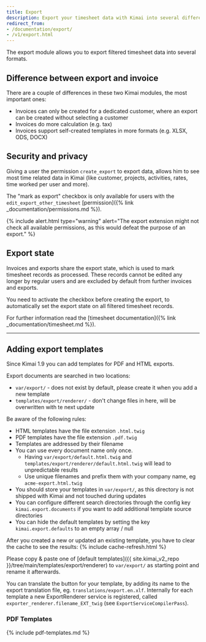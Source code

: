 ```yaml
---
title: Export
description: Export your timesheet data with Kimai into several different formats
redirect_from: 
- /documentation/export/
- /v1/export.html
---
```


The export module allows you to export filtered timesheet data into several formats.

## Difference between export and invoice

There are a couple of differences in these two Kimai modules, the most important ones:

- Invoices can only be created for a dedicated customer, where an export can be created without selecting a customer
- Invoices do more calculation (e.g. tax) 
- Invoices support self-created templates in more formats (e.g. XLSX, ODS, DOCX)

## Security and privacy

Giving a user the permission `create_export` to export data, allows him to see most time related data in Kimai 
(like customer, projects, activities, rates, time worked per user and more).

The "mark as export" checkbox is only available for users with the `edit_export_other_timesheet` [permission]({% link _documentation/permissions.md %}).

{% include alert.html type="warning" alert="The export extension might not check all available permissions, as this would defeat the purpose of an export." %}

## Export state

Invoices and exports share the export state, which is used to mark timesheet records as processed. 
These records cannot be edited any longer by regular users and are excluded by default from further invoices and exports.
 
You need to activate the checkbox before creating the export, to automatically set the export state on all filtered timesheet records.

For further information read the [timesheet documentation]({% link _documentation/timesheet.md %}).

***

## Adding export templates

Since Kimai 1.9 you can add templates for PDF and HTML exports.

Export documents are searched in two locations:

- `var/export/` - does not exist by default, please create it when you add a new template
- `templates/export/renderer/` - don't change files in here, will be overwritten with te next update

Be aware of the following rules:

- HTML templates have the file extension `.html.twig`
- PDF templates have the file extension `.pdf.twig`
- Templates are addressed by their filename 
- You can use every document name only once.
  - Having `var/export/default.html.twig` and `templates/export/renderer/default.html.twig` will lead to unpredictable results 
  - Use unique filenames and prefix them with your company name, eg `acme-export.html.twig` 
- You should store your templates in `var/export/`, as this directory is not shipped with Kimai and not touched during updates
- You can configure different search directories through the config key `kimai.export.documents` if you want to add additional template source directories 
- You can hide the default templates by setting the key `kimai.export.defaults` to an empty array / null
 
After you created a new or updated an existing template, you have to clear the cache to see the results:
{% include cache-refresh.html %} 

Please copy & paste one of [default templates]({{ site.kimai_v2_repo }}/tree/main/templates/export/renderer) to `var/export/` 
as starting point and rename it afterwards.

You can translate the button for your template, by adding its name to the export translation file, eg. `translations/export.en.xlf`.
Internally for each template a new ExportRenderer service is registered, called `exporter_renderer.filename_EXT_twig` (see `ExportServiceCompilerPass`).   

### PDF Templates

{% include pdf-templates.md %}
